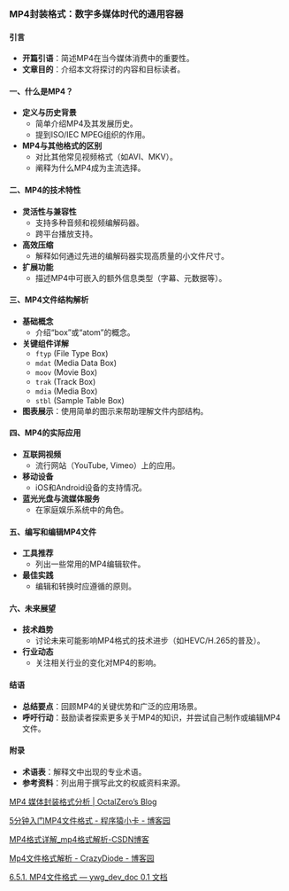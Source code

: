 ### MP4封装格式：数字多媒体时代的通用容器

#### 引言
- **开篇引语**：简述MP4在当今媒体消费中的重要性。
- **文章目的**：介绍本文将探讨的内容和目标读者。

#### 一、什么是MP4？
- **定义与历史背景**
  - 简单介绍MP4及其发展历史。
  - 提到ISO/IEC MPEG组织的作用。
- **MP4与其他格式的区别**
  - 对比其他常见视频格式（如AVI、MKV）。
  - 阐释为什么MP4成为主流选择。

#### 二、MP4的技术特性
- **灵活性与兼容性**
  - 支持多种音频和视频编解码器。
  - 跨平台播放支持。
- **高效压缩**
  - 解释如何通过先进的编解码器实现高质量的小文件尺寸。
- **扩展功能**
  - 描述MP4中可嵌入的额外信息类型（字幕、元数据等）。
  
#### 三、MP4文件结构解析
- **基础概念**
  - 介绍“box”或“atom”的概念。
- **关键组件详解**
  - `ftyp` (File Type Box)
  - `mdat` (Media Data Box)
  - `moov` (Movie Box)
  - `trak` (Track Box)
  - `mdia` (Media Box)
  - `stbl` (Sample Table Box)
- **图表展示**：使用简单的图示来帮助理解文件内部结构。

#### 四、MP4的实际应用
- **互联网视频**
  - 流行网站（YouTube, Vimeo）上的应用。
- **移动设备**
  - iOS和Android设备的支持情况。
- **蓝光光盘与流媒体服务**
  - 在家庭娱乐系统中的角色。
  
#### 五、编写和编辑MP4文件
- **工具推荐**
  - 列出一些常用的MP4编辑软件。
- **最佳实践**
  - 编辑和转换时应遵循的原则。

#### 六、未来展望
- **技术趋势**
  - 讨论未来可能影响MP4格式的技术进步（如HEVC/H.265的普及）。
- **行业动态**
  - 关注相关行业的变化对MP4的影响。

#### 结语
- **总结要点**：回顾MP4的关键优势和广泛的应用场景。
- **呼吁行动**：鼓励读者探索更多关于MP4的知识，并尝试自己制作或编辑MP4文件。

#### 附录
- **术语表**：解释文中出现的专业术语。
- **参考资料**：列出用于撰写此文的权威资料来源。





[MP4 媒体封装格式分析 | OctalZero’s Blog](https://octalzero.com/article/f4698d4c-1b5f-40d0-9b17-fab4456395cc)

[5分钟入门MP4文件格式 - 程序猿小卡 - 博客园](https://www.cnblogs.com/chyingp/p/mp4-file-format.html)

[MP4格式详解_mp4格式解析-CSDN博客](https://blog.csdn.net/weixin_39399492/article/details/127837222)

[Mp4文件格式解析 - CrazyDiode - 博客园](https://www.cnblogs.com/CoderTian/p/8277965.html)

[6.5.1. MP4文件格式 — ywg_dev_doc 0.1 文档](http://www.pedestrian.com.cn/user/video/mp4_muxer.html)